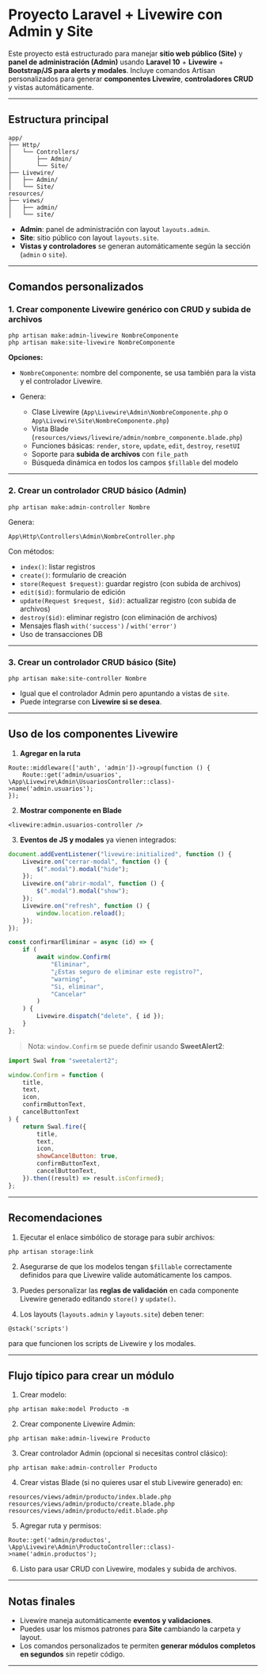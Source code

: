 # Proyecto Laravel + Livewire con Admin y Site

Este proyecto está estructurado para manejar **sitio web público (Site)** y **panel de administración (Admin)** usando **Laravel 10** + **Livewire** + **Bootstrap/JS para alerts y modales**.
Incluye comandos Artisan personalizados para generar **componentes Livewire**, **controladores CRUD** y vistas automáticamente.

---

## Estructura principal

```
app/
├── Http/
│   └── Controllers/
│       ├── Admin/
│       └── Site/
├── Livewire/
│   ├── Admin/
│   └── Site/
resources/
├── views/
│   ├── admin/
│   └── site/
```

-   **Admin**: panel de administración con layout `layouts.admin`.
-   **Site**: sitio público con layout `layouts.site`.
-   **Vistas y controladores** se generan automáticamente según la sección (`admin` o `site`).

---

## Comandos personalizados

### 1. Crear componente Livewire genérico con CRUD y subida de archivos

```
php artisan make:admin-livewire NombreComponente
php artisan make:site-livewire NombreComponente
```

**Opciones:**

-   `NombreComponente`: nombre del componente, se usa también para la vista y el controlador Livewire.
-   Genera:

    -   Clase Livewire (`App\Livewire\Admin\NombreComponente.php` o `App\Livewire\Site\NombreComponente.php`)
    -   Vista Blade (`resources/views/livewire/admin/nombre_componente.blade.php`)
    -   Funciones básicas: `render`, `store`, `update`, `edit`, `destroy`, `resetUI`
    -   Soporte para **subida de archivos** con `file_path`
    -   Búsqueda dinámica en todos los campos `$fillable` del modelo

---

### 2. Crear un controlador CRUD básico (Admin)

```
php artisan make:admin-controller Nombre
```

Genera:

```
App\Http\Controllers\Admin\NombreController.php
```

Con métodos:

-   `index()`: listar registros
-   `create()`: formulario de creación
-   `store(Request $request)`: guardar registro (con subida de archivos)
-   `edit($id)`: formulario de edición
-   `update(Request $request, $id)`: actualizar registro (con subida de archivos)
-   `destroy($id)`: eliminar registro (con eliminación de archivos)
-   Mensajes flash `with('success')` / `with('error')`
-   Uso de transacciones DB

---

### 3. Crear un controlador CRUD básico (Site)

```
php artisan make:site-controller Nombre
```

-   Igual que el controlador Admin pero apuntando a vistas de `site`.
-   Puede integrarse con **Livewire si se desea**.

---

## Uso de los componentes Livewire

1. **Agregar en la ruta**

```
Route::middleware(['auth', 'admin'])->group(function () {
    Route::get('admin/usuarios', \App\Livewire\Admin\UsuariosController::class)->name('admin.usuarios');
});
```

2. **Mostrar componente en Blade**

```
<livewire:admin.usuarios-controller />
```

3. **Eventos de JS y modales** ya vienen integrados:

```js
document.addEventListener("livewire:initialized", function () {
    Livewire.on("cerrar-modal", function () {
        $(".modal").modal("hide");
    });
    Livewire.on("abrir-modal", function () {
        $(".modal").modal("show");
    });
    Livewire.on("refresh", function () {
        window.location.reload();
    });
});

const confirmarEliminar = async (id) => {
    if (
        await window.Confirm(
            "Eliminar",
            "¿Estas seguro de eliminar este registro?",
            "warning",
            "Si, eliminar",
            "Cancelar"
        )
    ) {
        Livewire.dispatch("delete", { id });
    }
};
```

> Nota: `window.Confirm` se puede definir usando **SweetAlert2**:

```js
import Swal from "sweetalert2";

window.Confirm = function (
    title,
    text,
    icon,
    confirmButtonText,
    cancelButtonText
) {
    return Swal.fire({
        title,
        text,
        icon,
        showCancelButton: true,
        confirmButtonText,
        cancelButtonText,
    }).then((result) => result.isConfirmed);
};
```

---

## Recomendaciones

1. Ejecutar el enlace simbólico de storage para subir archivos:

```
php artisan storage:link
```

2. Asegurarse de que los modelos tengan `$fillable` correctamente definidos para que Livewire valide automáticamente los campos.

3. Puedes personalizar las **reglas de validación** en cada componente Livewire generado editando `store()` y `update()`.

4. Los layouts (`layouts.admin` y `layouts.site`) deben tener:

```
@stack('scripts')
```

para que funcionen los scripts de Livewire y los modales.

---

## Flujo típico para crear un módulo

1. Crear modelo:

```
php artisan make:model Producto -m
```

2. Crear componente Livewire Admin:

```
php artisan make:admin-livewire Producto
```

3. Crear controlador Admin (opcional si necesitas control clásico):

```
php artisan make:admin-controller Producto
```

4. Crear vistas Blade (si no quieres usar el stub Livewire generado) en:

```
resources/views/admin/producto/index.blade.php
resources/views/admin/producto/create.blade.php
resources/views/admin/producto/edit.blade.php
```

5. Agregar ruta y permisos:

```
Route::get('admin/productos', \App\Livewire\Admin\ProductoController::class)->name('admin.productos');
```

6. Listo para usar CRUD con Livewire, modales y subida de archivos.

---

## Notas finales

-   Livewire maneja automáticamente **eventos y validaciones**.
-   Puedes usar los mismos patrones para **Site** cambiando la carpeta y layout.
-   Los comandos personalizados te permiten **generar módulos completos en segundos** sin repetir código.

---
